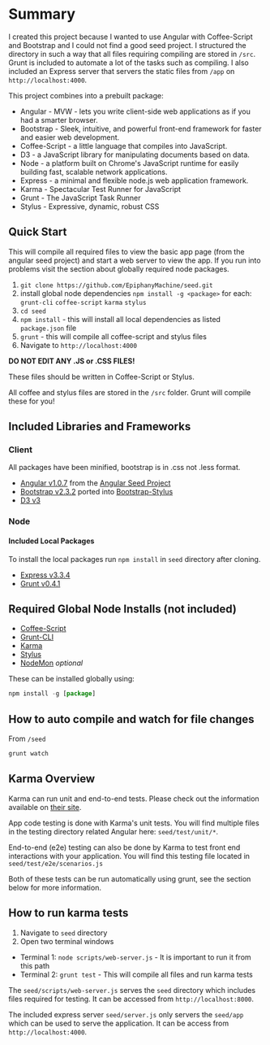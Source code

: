 # Summary

I created this project because I wanted to use Angular with Coffee-Script and Bootstrap and I could not find a good seed project.  I structured the directory in such a way that all files requiring compiling are stored in `/src`.  Grunt is included to automate a lot of the tasks such as compiling.  I also included an Express server that servers the static files from `/app` on `http://localhost:4000`.

This project combines into a prebuilt package:

* Angular - MVW - lets you write client-side web applications as if you had a smarter browser.
* Bootstrap - Sleek, intuitive, and powerful front-end framework for faster and easier web development.
* Coffee-Script - a little language that compiles into JavaScript.
* D3 - a JavaScript library for manipulating documents based on data.
* Node - a platform built on Chrome's JavaScript runtime for easily building fast, scalable network applications.
* Express - a minimal and flexible node.js web application framework.
* Karma - Spectacular Test Runner for JavaScript
* Grunt - The JavaScript Task Runner
* Stylus - Expressive, dynamic, robust CSS

## Quick Start

This will compile all required files to view the basic app page (from the angular seed project) and start a web server to view the app.  If you run into problems visit the section about globally required node packages.

1. `git clone https://github.com/EpiphanyMachine/seed.git`
2. install global node dependencies `npm install -g <package>` for each: `grunt-cli` `coffee-script` `karma` `stylus`
3. `cd seed`
4. `npm install` - this will install all local dependencies as listed `package.json` file
5. `grunt` - this will compile all coffee-script and stylus files
5. Navigate to `http://localhost:4000`


**DO NOT EDIT ANY .JS or .CSS FILES!**

These files should be written in Coffee-Script or Stylus.

All coffee and stylus files are stored in the `/src` folder.  Grunt will compile these for you!


## Included Libraries and Frameworks
### Client
All packages have been minified, bootstrap is in .css not .less format.

* [Angular v1.0.7](http://angularjs.org/) from the [Angular Seed Project](https://github.com/angular/angular-seed)
* [Bootstrap v2.3.2](http://twitter.github.io/bootstrap/) ported into [Bootstrap-Stylus](https://github.com/Acquisio/bootstrap-stylus)
* [D3 v3](http://d3js.org/)

### Node
#### Included Local Packages

To install the local packages run `npm install` in `seed` directory after cloning.

* [Express v3.3.4](http://expressjs.com/)
* [Grunt v0.4.1](http://gruntjs.com/)

## Required Global Node Installs (not included)
* [Coffee-Script](http://coffeescript.org/)
* [Grunt-CLI](https://github.com/gruntjs/grunt-cli)
* [Karma](http://karma-runner.github.io/)
* [Stylus](http://learnboost.github.io/stylus/)
* [NodeMon](https://github.com/remy/nodemon) *optional*

These can be installed globally using:
```Javascript
npm install -g [package]
```

## How to auto compile and watch for file changes

From `/seed`
```Javascript
grunt watch
```

## Karma Overview

Karma can run unit and end-to-end tests.  Please check out the information available on [their site](http://karma-runner.github.io/).

App code testing is done with Karma's unit tests.  You will find multiple files in the testing directory related Angular here: `seed/test/unit/*`.

End-to-end (e2e) testing can also be done by Karma to test front end interactions with your application.  You will find this testing file located in `seed/test/e2e/scenarios.js`

Both of these tests can be run automatically using grunt, see the section below for more information.

## How to run karma tests

1. Navigate to `seed` directory
2. Open two terminal windows
  * Terminal 1: `node scripts/web-server.js` - It is important to run it from this path
  * Terminal 2: `grunt test` - This will compile all files and run karma tests

The `seed/scripts/web-server.js` serves the `seed` directory which includes files required for testing.  It can be accessed from `http://localhost:8000`.

The included express server `seed/server.js` only servers the `seed/app` which can be used to serve the application.  It can be access from `http://localhost:4000`.
